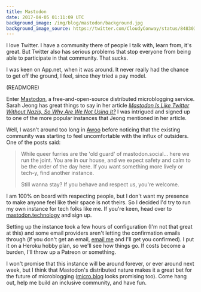 ```yaml
---
title: Mastodon
date: 2017-04-05 01:11:09 UTC
background_image: /img/blog/mastodon/background.jpg
background_image_source: https://twitter.com/CloudyConway/status/848303160548577280
---
```


I love Twitter. I have a community there of people I talk with, learn from, it's great. But Twitter also has serious problems that stop everyone from being able to participate in that community. That sucks.

I was keen on App.net, when it was around. It never really had the chance to get off the ground, I feel, since they tried a pay model.

(READMORE)

Enter [Mastodon](https://github.com/tootsuite/mastodon), a free-and-open-source distributed microblogging service. Sarah Jeong has great things to say in her article [_Mastodon Is Like Twitter Without Nazis, So Why Are We Not Using It?_](https://motherboard.vice.com/en_us/article/mastodon-is-like-twitter-without-nazis-so-why-are-we-not-using-it) I was intrigued and signed up to one of the more popular instances that Jeong mentioned in her article. 

Well, I wasn't around too long in [Awoo](https://awoo.space) before noticing that the existing community was starting to feel uncomfortable with the influx of outsiders. One of the posts said:

> While queer furries are the 'old guard' of mastodon.social... here we run the joint. You are in our house, and we expect safety and calm to be the order of the day here. If you want something more lively or tech-y, find another instance.
> 
> Still wanna stay? If you behave and respect us, you're welcome.

I am 100% on board with respecting people, but I don't want my presence to make anyone feel like their space is not theirs. So I decided I'd try to run my own instance for tech folks like me. If you're keen, head over to [mastodon.technology](https://mastodon.technology) and sign up.

Setting up the instance took a few hours of configuration (I'm not that great at this) and some email providers aren't letting the confirmation emails through (if you don't get an email, [email me](mailto:ash@ashfurrow.com) and I'll get you confirmed). I put it on a Heroku hobby plan, so we'll see how things go. If costs become a burden, I'll throw up a Patreon or something. 

I won't promise that this instance will be around forever, or ever around next week, but I think that Mastodon's distributed nature makes it a great bet for the future of microblogging ([micro.blog](http://micro.blog) looks promising too). Come hang out, help me build an inclusive community, and have fun. 
